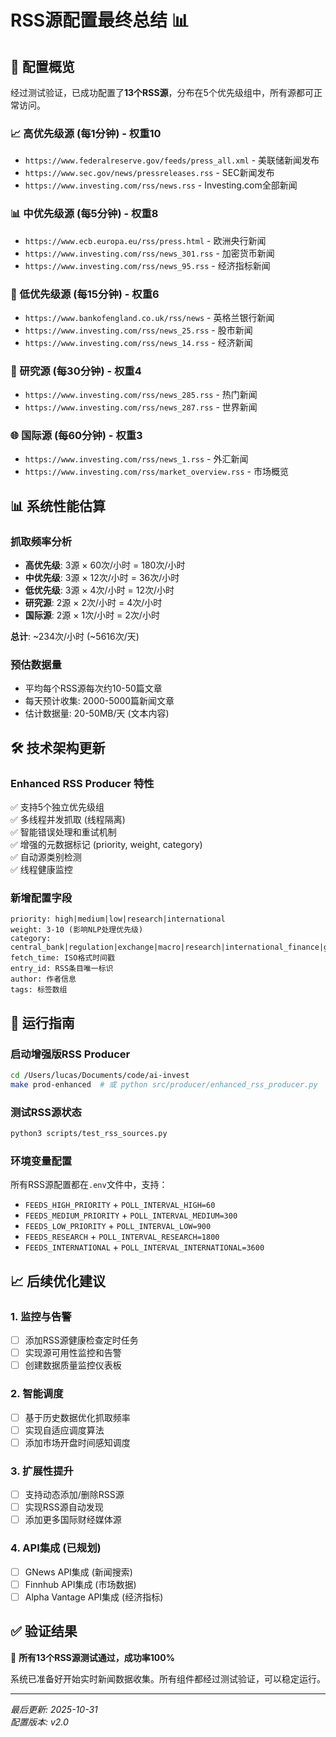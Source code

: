 # RSS源配置最终总结 📊

## 🎯 配置概览

经过测试验证，已成功配置了**13个RSS源**，分布在5个优先级组中，所有源都可正常访问。

### 📈 高优先级源 (每1分钟) - 权重10
- `https://www.federalreserve.gov/feeds/press_all.xml` - 美联储新闻发布
- `https://www.sec.gov/news/pressreleases.rss` - SEC新闻发布  
- `https://www.investing.com/rss/news.rss` - Investing.com全部新闻

### 📊 中优先级源 (每5分钟) - 权重8
- `https://www.ecb.europa.eu/rss/press.html` - 欧洲央行新闻
- `https://www.investing.com/rss/news_301.rss` - 加密货币新闻
- `https://www.investing.com/rss/news_95.rss` - 经济指标新闻

### 📑 低优先级源 (每15分钟) - 权重6  
- `https://www.bankofengland.co.uk/rss/news` - 英格兰银行新闻
- `https://www.investing.com/rss/news_25.rss` - 股市新闻
- `https://www.investing.com/rss/news_14.rss` - 经济新闻

### 🔬 研究源 (每30分钟) - 权重4
- `https://www.investing.com/rss/news_285.rss` - 热门新闻  
- `https://www.investing.com/rss/news_287.rss` - 世界新闻

### 🌐 国际源 (每60分钟) - 权重3
- `https://www.investing.com/rss/news_1.rss` - 外汇新闻
- `https://www.investing.com/rss/market_overview.rss` - 市场概览

## 📊 系统性能估算

### 抓取频率分析
- **高优先级**: 3源 × 60次/小时 = 180次/小时
- **中优先级**: 3源 × 12次/小时 = 36次/小时  
- **低优先级**: 3源 × 4次/小时 = 12次/小时
- **研究源**: 2源 × 2次/小时 = 4次/小时
- **国际源**: 2源 × 1次/小时 = 2次/小时

**总计**: ~234次/小时 (~5616次/天)

### 预估数据量
- 平均每个RSS源每次约10-50篇文章
- 每天预计收集: 2000-5000篇新闻文章
- 估计数据量: 20-50MB/天 (文本内容)

## 🛠️ 技术架构更新

### Enhanced RSS Producer 特性
✅ 支持5个独立优先级组  
✅ 多线程并发抓取 (线程隔离)  
✅ 智能错误处理和重试机制  
✅ 增强的元数据标记 (priority, weight, category)  
✅ 自动源类别检测  
✅ 线程健康监控  

### 新增配置字段
```
priority: high|medium|low|research|international
weight: 3-10 (影响NLP处理优先级)
category: central_bank|regulation|exchange|macro|research|international_finance|general_finance|general
fetch_time: ISO格式时间戳
entry_id: RSS条目唯一标识
author: 作者信息
tags: 标签数组
```

## 🔧 运行指南

### 启动增强版RSS Producer
```bash
cd /Users/lucas/Documents/code/ai-invest
make prod-enhanced  # 或 python src/producer/enhanced_rss_producer.py
```

### 测试RSS源状态
```bash
python3 scripts/test_rss_sources.py
```

### 环境变量配置
所有RSS源配置都在`.env`文件中，支持：
- `FEEDS_HIGH_PRIORITY` + `POLL_INTERVAL_HIGH=60`
- `FEEDS_MEDIUM_PRIORITY` + `POLL_INTERVAL_MEDIUM=300`  
- `FEEDS_LOW_PRIORITY` + `POLL_INTERVAL_LOW=900`
- `FEEDS_RESEARCH` + `POLL_INTERVAL_RESEARCH=1800`
- `FEEDS_INTERNATIONAL` + `POLL_INTERVAL_INTERNATIONAL=3600`

## 📈 后续优化建议

### 1. 监控与告警
- [ ] 添加RSS源健康检查定时任务
- [ ] 实现源可用性监控和告警
- [ ] 创建数据质量监控仪表板

### 2. 智能调度
- [ ] 基于历史数据优化抓取频率
- [ ] 实现自适应调度算法
- [ ] 添加市场开盘时间感知调度

### 3. 扩展性提升  
- [ ] 支持动态添加/删除RSS源
- [ ] 实现RSS源自动发现
- [ ] 添加更多国际财经媒体源

### 4. API集成 (已规划)
- [ ] GNews API集成 (新闻搜索)
- [ ] Finnhub API集成 (市场数据)
- [ ] Alpha Vantage API集成 (经济指标)

## ✅ 验证结果

🎉 **所有13个RSS源测试通过，成功率100%**

系统已准备好开始实时新闻数据收集。所有组件都经过测试验证，可以稳定运行。

---
*最后更新: 2025-10-31*  
*配置版本: v2.0*
